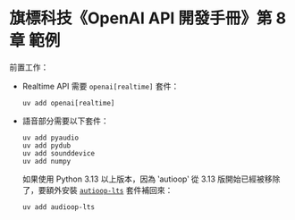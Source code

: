 # 旗標科技《OpenAI API 開發手冊》第 8 章 範例

前置工作：

- Realtime API 需要 `openai[realtime]` 套件：

    ```
    uv add openai[realtime]
    ```

- 語音部分需要以下套件：

    ```
    uv add pyaudio
    uv add pydub
    uv add sounddevice
    uv add numpy
    ```

    如果使用 Python 3.13 以上版本，因為 ‵autioop‵ 從 3.13 版開始已經被移除了，要額外安裝 [`autioop-lts`](https://github.com/jiaaro/pydub/issues/725#issuecomment-2439291764) 套件補回來：

    ```
    uv add audioop-lts
    ```